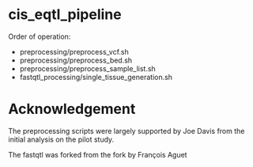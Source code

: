 # cis_eqtl_pipeline

Order of operation:
- preprocessing/preprocess_vcf.sh
- preprocessing/preprocess_bed.sh
- preprocessing/preprocess_sample_list.sh
- fastqtl_processing/single_tissue_generation.sh


# Acknowledgement

The preprocessing scripts were largely supported by Joe Davis from the initial 
analysis on the pilot study. 

The fastqtl was forked from the fork by François Aguet



